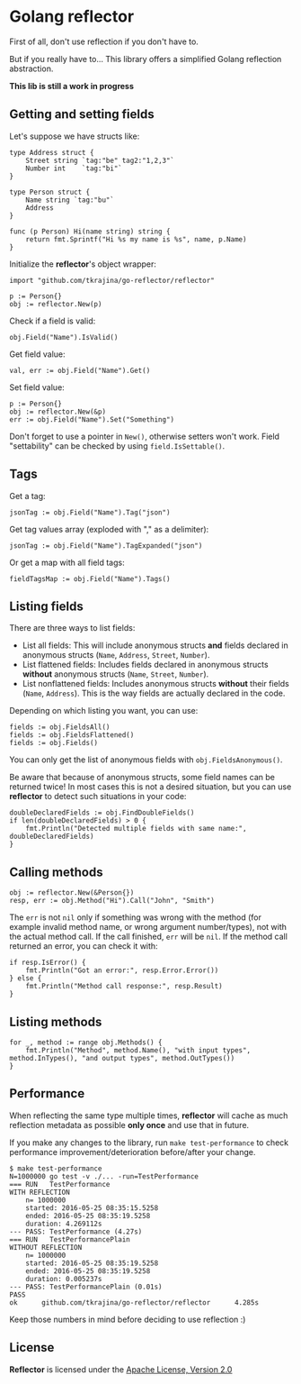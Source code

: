 # Golang reflector

First of all, don't use reflection if you don't have to.

But if you really have to... This library offers a simplified Golang reflection abstraction.

**This lib is still a work in progress**

## Getting and setting fields

Let's suppose we have structs like:

    type Address struct {
        Street string `tag:"be" tag2:"1,2,3"`
        Number int    `tag:"bi"`
    }

    type Person struct {
        Name string `tag:"bu"`
        Address
    }

    func (p Person) Hi(name string) string {
        return fmt.Sprintf("Hi %s my name is %s", name, p.Name)
    }

Initialize the **reflector**'s object wrapper:

    import "github.com/tkrajina/go-reflector/reflector"

	p := Person{}
	obj := reflector.New(p)

Check if a field is valid:

    obj.Field("Name").IsValid()

Get field value:

    val, err := obj.Field("Name").Get()

Set field value:

	p := Person{}
	obj := reflector.New(&p)
    err := obj.Field("Name").Set("Something")

Don't forget to use a pointer in `New()`, otherwise setters won't work. Field "settability" can be checked by using `field.IsSettable()`.

## Tags

Get a tag:

    jsonTag := obj.Field("Name").Tag("json")

Get tag values array (exploded with "," as a delimiter):

    jsonTag := obj.Field("Name").TagExpanded("json")

Or get a map with all field tags:

    fieldTagsMap := obj.Field("Name").Tags()

## Listing fields

There are three ways to list fields:

 * List all fields: This will include anonymous structs **and** fields declared in  anonymous structs (`Name`, `Address`, `Street`, `Number`).
 * List flattened fields: Includes fields declared in anonymous structs **without**  anonymous structs (`Name`, `Street`, `Number`).
 * List nonflattened fields: Includes anonymous structs **without** their fields (`Name`, `Address`). This is the way fields are actually declared in the code.

Depending on which listing you want, you can use:

    fields := obj.FieldsAll()
    fields := obj.FieldsFlattened()
    fields := obj.Fields()

You can only get the list of anonymous fields with `obj.FieldsAnonymous()`.

Be aware that because of anonymous structs, some field names can be returned twice!
In most cases this is not a desired situation, but you can use **reflector** to detect such situations in your code:

    doubleDeclaredFields := obj.FindDoubleFields()
    if len(doubleDeclaredFields) > 0 {
        fmt.Println("Detected multiple fields with same name:", doubleDeclaredFields)
    }

## Calling methods

	obj := reflector.New(&Person{})
    resp, err := obj.Method("Hi").Call("John", "Smith")

The `err` is not `nil` only if something was wrong with the method (for example invalid method name, or wrong argument number/types), not with the actual method call.
If the call finished, `err` will be `nil`.
If the method call returned an error, you can check it with:

    if resp.IsError() {
        fmt.Println("Got an error:", resp.Error.Error())
    } else {
        fmt.Println("Method call response:", resp.Result)
    }

## Listing methods

    for _, method := range obj.Methods() {
        fmt.Println("Method", method.Name(), "with input types", method.InTypes(), "and output types", method.OutTypes())
    }

## Performance

When reflecting the same type multiple times, **reflector** will cache as much reflection metadata as possible **only once** and use that in future.

If you make any changes to the library, run `make test-performance` to check performance improvement/deterioration before/after your change.

    $ make test-performance
    N=1000000 go test -v ./... -run=TestPerformance
    === RUN   TestPerformance
    WITH REFLECTION
        n= 1000000
        started: 2016-05-25 08:35:15.5258
        ended: 2016-05-25 08:35:19.5258
        duration: 4.269112s
    --- PASS: TestPerformance (4.27s)
    === RUN   TestPerformancePlain
    WITHOUT REFLECTION
        n= 1000000
        started: 2016-05-25 08:35:19.5258
        ended: 2016-05-25 08:35:19.5258
        duration: 0.005237s
    --- PASS: TestPerformancePlain (0.01s)
    PASS
    ok      github.com/tkrajina/go-reflector/reflector      4.285s

Keep those numbers in mind before deciding to use reflection :)

License
-------

**Reflector** is licensed under the [Apache License, Version 2.0](http://www.apache.org/licenses/LICENSE-2.0)
